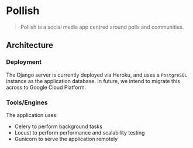 # Pollish
> Pollish is a social media app centred around polls and communities.
## Architecture
### Deployment
The Django server is currently deployed via Heroku, and uses a `PostgreSQL` instance as the application database. In future, we intend to migrate this across to Google Cloud Platform.
### Tools/Engines
The application uses:
- Celery to perform background tasks
- Locust to perform performance and scalability testing
- Gunicorn to serve the application remotely
